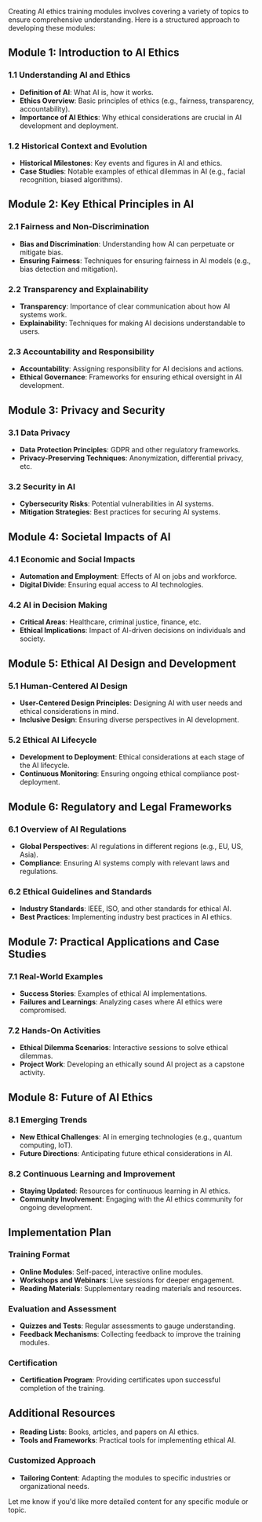 Creating AI ethics training modules involves covering a variety of topics to ensure comprehensive understanding. Here is a structured approach to developing these modules:

## Module 1: Introduction to AI Ethics

### 1.1 Understanding AI and Ethics
- **Definition of AI**: What AI is, how it works.
- **Ethics Overview**: Basic principles of ethics (e.g., fairness, transparency, accountability).
- **Importance of AI Ethics**: Why ethical considerations are crucial in AI development and deployment.

### 1.2 Historical Context and Evolution
- **Historical Milestones**: Key events and figures in AI and ethics.
- **Case Studies**: Notable examples of ethical dilemmas in AI (e.g., facial recognition, biased algorithms).

## Module 2: Key Ethical Principles in AI

### 2.1 Fairness and Non-Discrimination
- **Bias and Discrimination**: Understanding how AI can perpetuate or mitigate bias.
- **Ensuring Fairness**: Techniques for ensuring fairness in AI models (e.g., bias detection and mitigation).

### 2.2 Transparency and Explainability
- **Transparency**: Importance of clear communication about how AI systems work.
- **Explainability**: Techniques for making AI decisions understandable to users.

### 2.3 Accountability and Responsibility
- **Accountability**: Assigning responsibility for AI decisions and actions.
- **Ethical Governance**: Frameworks for ensuring ethical oversight in AI development.

## Module 3: Privacy and Security

### 3.1 Data Privacy
- **Data Protection Principles**: GDPR and other regulatory frameworks.
- **Privacy-Preserving Techniques**: Anonymization, differential privacy, etc.

### 3.2 Security in AI
- **Cybersecurity Risks**: Potential vulnerabilities in AI systems.
- **Mitigation Strategies**: Best practices for securing AI systems.

## Module 4: Societal Impacts of AI

### 4.1 Economic and Social Impacts
- **Automation and Employment**: Effects of AI on jobs and workforce.
- **Digital Divide**: Ensuring equal access to AI technologies.

### 4.2 AI in Decision Making
- **Critical Areas**: Healthcare, criminal justice, finance, etc.
- **Ethical Implications**: Impact of AI-driven decisions on individuals and society.

## Module 5: Ethical AI Design and Development

### 5.1 Human-Centered AI Design
- **User-Centered Design Principles**: Designing AI with user needs and ethical considerations in mind.
- **Inclusive Design**: Ensuring diverse perspectives in AI development.

### 5.2 Ethical AI Lifecycle
- **Development to Deployment**: Ethical considerations at each stage of the AI lifecycle.
- **Continuous Monitoring**: Ensuring ongoing ethical compliance post-deployment.

## Module 6: Regulatory and Legal Frameworks

### 6.1 Overview of AI Regulations
- **Global Perspectives**: AI regulations in different regions (e.g., EU, US, Asia).
- **Compliance**: Ensuring AI systems comply with relevant laws and regulations.

### 6.2 Ethical Guidelines and Standards
- **Industry Standards**: IEEE, ISO, and other standards for ethical AI.
- **Best Practices**: Implementing industry best practices in AI ethics.

## Module 7: Practical Applications and Case Studies

### 7.1 Real-World Examples
- **Success Stories**: Examples of ethical AI implementations.
- **Failures and Learnings**: Analyzing cases where AI ethics were compromised.

### 7.2 Hands-On Activities
- **Ethical Dilemma Scenarios**: Interactive sessions to solve ethical dilemmas.
- **Project Work**: Developing an ethically sound AI project as a capstone activity.

## Module 8: Future of AI Ethics

### 8.1 Emerging Trends
- **New Ethical Challenges**: AI in emerging technologies (e.g., quantum computing, IoT).
- **Future Directions**: Anticipating future ethical considerations in AI.

### 8.2 Continuous Learning and Improvement
- **Staying Updated**: Resources for continuous learning in AI ethics.
- **Community Involvement**: Engaging with the AI ethics community for ongoing development.

## Implementation Plan

### Training Format
- **Online Modules**: Self-paced, interactive online modules.
- **Workshops and Webinars**: Live sessions for deeper engagement.
- **Reading Materials**: Supplementary reading materials and resources.

### Evaluation and Assessment
- **Quizzes and Tests**: Regular assessments to gauge understanding.
- **Feedback Mechanisms**: Collecting feedback to improve the training modules.

### Certification
- **Certification Program**: Providing certificates upon successful completion of the training.

## Additional Resources
- **Reading Lists**: Books, articles, and papers on AI ethics.
- **Tools and Frameworks**: Practical tools for implementing ethical AI.

### Customized Approach
- **Tailoring Content**: Adapting the modules to specific industries or organizational needs.

Let me know if you'd like more detailed content for any specific module or topic.
